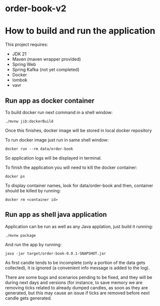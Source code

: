 # order-book-v2

# How to build and run the application

This project requires:
- JDK 21
- Maven (maven wrapper provided)
- Spring Web
- Spring Kafka (not yet completed)
- Docker
- lombok
- vavr

## Run app as docker container

To build docker run next command in a shell window:
```
./mvnw jib:dockerBuild
```

Once this finishes, docker image will be stored in local docker repository

To run docker image just run in same shell window:
```
docker run --rm data/order-book 
```
So application logs will be displayed in terminal.

To finish the application you will need to kill the docker container:
```
docker ps
```
To display container names, look for data/order-book and then, container should be killed by running:

```
docker rm <container id> 
```

## Run app as shell java application
Application can be run as well as any Java applation, just build it running:

```
./mvnw package
```

And run the app by running:

```
java -jar target/order-book-0.0.1-SNAPSHOT.jar
```

As first candle tends to be incomplete (only a portion of the data gets collected), it is ignored (a convenient info message is added to the log).

There are some bugs and scenarios pending to be fixed, and they will be during next days and versions (for instance, to save memory we are removing ticks related to already dumped candles, as soon as they are generated, but this may cause an issue if ticks are removed before next candle gets generated.

# 